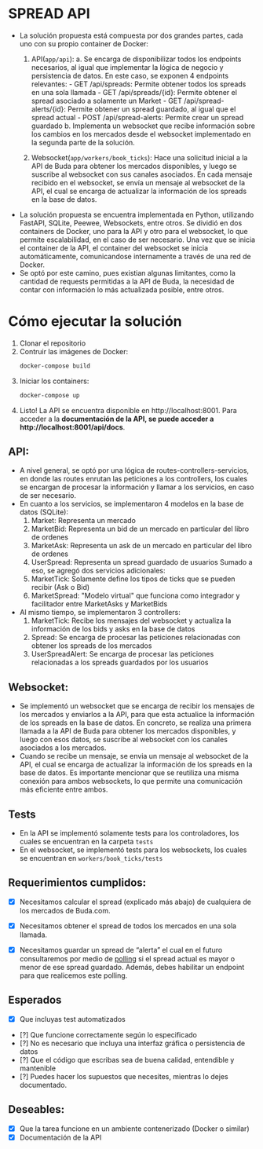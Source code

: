 # SPREAD API
- La solución propuesta está compuesta por dos grandes partes, cada uno con su propio container de Docker:
    1. API(`app/api`):
        a. Se encarga de disponibilizar todos los endpoints necesarios, al igual que implementar la lógica de negocio y persistencia de datos. En este caso, se exponen 4 endpoints relevantes:
            - GET /api/spreads: Permite obtener todos los spreads en una sola llamada
            - GET /api/spreads/{id}: Permite obtener el spread asociado a solamente un Market
            - GET /api/spread-alerts/{id}: Permite obtener un spread guardado, al igual que el spread actual
            - POST /api/spread-alerts: Permite crear un spread guardado
        b. Implementa un websocket que recibe información sobre los cambios en los mercados desde el websocket implementado en la segunda parte de la solución.

    2. Websocket(`app/workers/book_ticks`): Hace una solicitud inicial a la API de Buda para obtener los mercados disponibles, y luego se suscribe al websocket con sus canales asociados. En cada mensaje recibido en el websocket, se envía un mensaje al websocket de la API, el cual se encarga de actualizar la información de los spreads en la base de datos.
- La solución propuesta se encuentra implementada en Python, utilizando FastAPI, SQLite, Peewee, Websockets, entre otros. Se dividió en dos containers de Docker, uno para la API y otro para el websocket, lo que permite escalabilidad, en el caso de ser necesario. Una vez que se inicia el container de la API, el container del websocket se inicia automáticamente, comunicandose internamente a través de una red de Docker.
- Se optó por este camino, pues existian algunas limitantes, como la cantidad de requests permitidas a la API de Buda, la necesidad de contar con información lo más actualizada posible, entre otros.

# Cómo ejecutar la solución
1. Clonar el repositorio
2. Contruir las imágenes de Docker:
    ```bash
    docker-compose build
    ```
3. Iniciar los containers:
    ```bash
    docker-compose up
    ```
4. Listo! La API se encuentra disponible en http://localhost:8001. Para acceder a la **documentación de la API, se puede acceder a http://localhost:8001/api/docs**.


## API:

- A nivel general, se optó por una lógica de routes-controllers-servicios, en donde las routes enrutan las peticiones a los controllers, los cuales se encargan de procesar la información y llamar a los servicios, en caso de ser necesario.
- En cuanto a los servicios, se implementaron 4 modelos en la base de datos (SQLite):
    1. Market: Representa un mercado
    2. MarketBid: Representa un bid de un mercado en particular del libro de ordenes
    3. MarketAsk: Representa un ask de un mercado en particular del libro de ordenes
    4. UserSpread: Representa un spread guardado de usuarios
  Sumado a eso, se agregó dos servicios adicionales:
    1. MarketTick: Solamente define los tipos de ticks que se pueden recibir (Ask o Bid)
    2. MarketSpread: "Modelo virtual" que funciona como integrador y facilitador entre MarketAsks y MarketBids
- Al mismo tiempo, se implementaron 3 controllers:
    1. MarketTick: Recibe los mensajes del websocket y actualiza la información de los bids y asks en la base de datos
    2. Spread: Se encarga de procesar las peticiones relacionadas con obtener los spreads de los mercados
    3. UserSpreadAlert: Se encarga de procesar las peticiones relacionadas a los spreads guardados por los usuarios

## Websocket:
- Se implementó un websocket que se encarga de recibir los mensajes de los mercados y enviarlos a la API, para que esta actualice la información de los spreads en la base de datos. En concreto, se realiza una primera llamada a la API de Buda para obtener los mercados disponibles, y luego con esos datos, se suscribe al websocket con los canales asociados a los mercados.
- Cuando se recibe un mensaje, se envia un mensaje al websocket de la API, el cual se encarga de actualizar la información de los spreads en la base de datos. Es importante mencionar que se reutiliza una misma conexión para ambos websockets, lo que permite una comunicación más eficiente entre ambos.

## Tests
- En la API se implementó solamente tests para los controladores, los cuales se encuentran en la carpeta `tests`
- En el websocket, se implementó tests para los websockets, los cuales se encuentran en `workers/book_ticks/tests`

## Requerimientos cumplidos:
- [x] Necesitamos calcular el spread (explicado más abajo) de cualquiera de los mercados de Buda.com.
- [x] Necesitamos obtener el spread de todos los mercados en una sola llamada.
- [x] Necesitamos guardar un spread de “alerta” el cual en el futuro consultaremos por medio de [polling](https://es.wikipedia.org/wiki/Polling) si el spread actual es mayor o menor de ese spread guardado. Además, debes habilitar un endpoint para que realicemos este polling.


## Esperados
- [x] Que incluyas test automatizados
- [?] Que funcione correctamente según lo especificado
- [?] No es necesario que incluya una interfaz gráfica o persistencia de datos
- [?] Que el código que escribas sea de buena calidad, entendible y mantenible
- [?] Puedes hacer los supuestos que necesites, mientras lo dejes documentado.

## Deseables:
- [x] Que la tarea funcione en un ambiente contenerizado (Docker o similar)
- [x] Documentación de la API